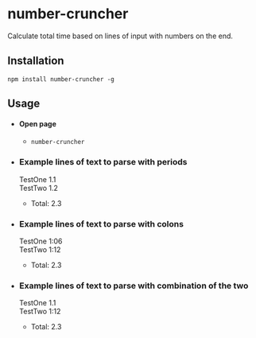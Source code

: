# number-cruncher

Calculate total time based on lines of input with numbers on the end.

## Installation

`npm install number-cruncher -g`

## Usage

- #### Open page
  - `number-cruncher`
- ### Example lines of text to parse with periods

  TestOne 1.1\
  TestTwo 1.2

  - Total: 2.3

- ### Example lines of text to parse with colons

  TestOne 1:06\
  TestTwo 1:12

  - Total: 2.3

- ### Example lines of text to parse with combination of the two

  TestOne 1.1\
  TestTwo 1:12

  - Total: 2.3
